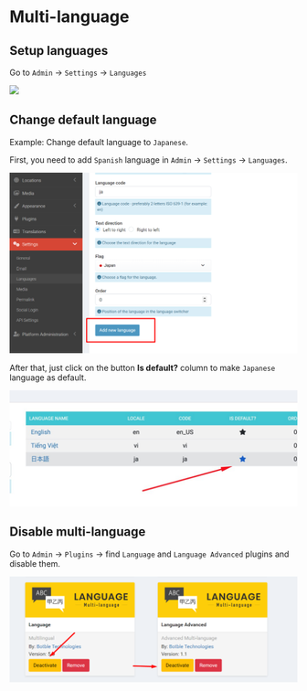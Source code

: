 # Multi-language

## Setup languages

Go to `Admin` -> `Settings` -> `Languages`

![](/images/translation-add-language.png)

## Change default language

Example: Change default language to `Japanese`.

First, you need to add `Spanish` language in `Admin` -> `Settings` -> `Languages`.

![](/images/multi-language-1.png)

After that, just click on the button **Is default?** column to make `Japanese` language as default.

![](/images/multi-language-2.jpg)

## Disable multi-language

Go to `Admin` -> `Plugins` -> find `Language` and `Language Advanced` plugins and disable them.

![](/images/multi-language-3.png)